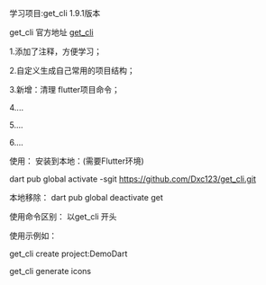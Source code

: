 学习项目:get_cli 1.9.1版本

get_cli 官方地址
[get_cli](https://github.com/jonataslaw/get_cli.git)

1.添加了注释，方便学习；

2.自定义生成自己常用的项目结构；

3.新增：清理 flutter项目命令；

4....

5....

6....

使用： 安装到本地：(需要Flutter环境)

dart pub global activate -sgit https://github.com/Dxc123/get_cli.git

本地移除： dart pub global deactivate get

使用命令区别： 以get_cli 开头

使用示例如：

get_cli create project:DemoDart  

get_cli generate icons 